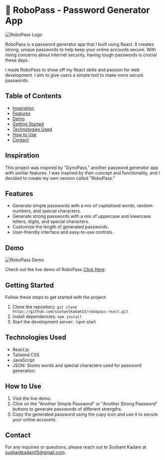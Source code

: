 # 🤖 RoboPass - Password Generator App

![RoboPass Logo](https://robopass.sushantk.com/static/media/logo.620ebac3a06605992961.png)

RoboPass is a password generator app that I built using React. It creates strong, unique passwords to help keep your online accounts secure. With rising concerns about internet security, having tough passwords is crucial these days.

I made RoboPass to show off my React skills and passion for web development. I aim to give users a simple tool to make more secure passwords.

## Table of Contents

- [Inspiration](#Inspiration)
- [Features](#features)
- [Demo](#demo)
- [Getting Started](#getting-started)
- [Technologies Used](#technologies-used)
- [How to Use](#how-to-use)
- [Contact](#contact)


## Inspiration

This project was inspired by "DynoPass," another password generator app with similar features. I was inspired by their concept and functionality, and I decided to create my own version called "RoboPass."

## Features

- Generate simple passwords with a mix of capitalized words, random numbers, and special characters.
- Generate strong passwords with a mix of uppercase and lowercase letters, digits, and special characters.
- Customize the length of generated passwords.
- User-friendly interface and easy-to-use controls.

## Demo

![RoboPass Demo](https://robopass.netlify.app/static/media/logo.620ebac3a06605992961.png)

Check out the live demo of RoboPass [Click Here](https://robopass.sushantk.com/).

## Getting Started

Follow these steps to get started with the project:

1. Clone the repository: `git clone https://github.com/sushantkadam15/robopass-react.git`
2. Install dependencies: `npm install`
3. Start the development server: `npm start

## Technologies Used

- React.js
- Tailwind CSS
- JavaScript
- JSON: Stores words and special characters used for password generation.

## How to Use

1. Visit the live demo.
2. Click on the "Another Simple Password" or "Another Strong Password" buttons to generate passwords of different strengths.
3. Copy the generated password using the copy icon and use it to secure your online accounts.

## Contact

For any inquiries or questions, please reach out to Sushant Kadam at [sushantkadam15@gmail.com](mailto:sushantkadam15@gmail.com).

